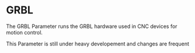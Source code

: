 # GRBL

The GRBL Parameter runs the GRBL hardware used in CNC devices for motion control.

This Parameter is still under heavy developement and changes are frequent